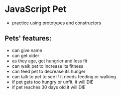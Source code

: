 # JavaScript Pet

- practice using prototypes and constructors

## Pets' features:

- can give name
- can get older
- as they age, get hungrier and less fit
- can walk pet to increase its fitness
- can feed pet to decrease its hunger
- can talk to pet to see if it needs feeding or walking
- if pet gets too hungry or unfit, it will DIE
- if pet reaches 30 days old it will DIE

